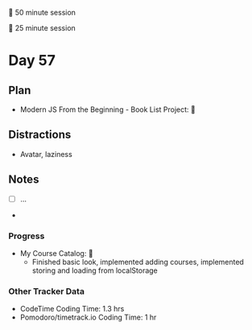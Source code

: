 🍒 50 minute session

🍅 25 minute session

# Day 57

## Plan

-   Modern JS From the Beginning - Book List Project: 🍒

## Distractions

-   Avatar, laziness

## Notes

-   [ ] ...

-

### Progress

-   My Course Catalog: 🍒
    -   Finished basic look, implemented adding courses, implemented storing and loading from localStorage

### Other Tracker Data

-   CodeTime Coding Time: 1.3 hrs
-   Pomodoro/timetrack.io Coding Time: 1 hr
